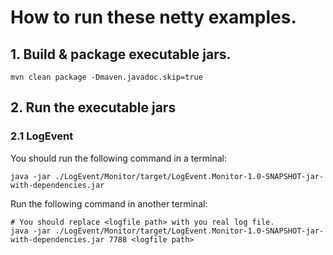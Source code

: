 # How to run these netty examples.
## 1. Build & package executable jars.
```shell
mvn clean package -Dmaven.javadoc.skip=true
```

## 2. Run the executable jars

### 2.1 LogEvent

You should run the following command in a terminal:

```shell
java -jar ./LogEvent/Monitor/target/LogEvent.Monitor-1.0-SNAPSHOT-jar-with-dependencies.jar 
```

Run the following command in another terminal:

```shell
# You should replace <logfile path> with you real log file.
java -jar ./LogEvent/Monitor/target/LogEvent.Monitor-1.0-SNAPSHOT-jar-with-dependencies.jar 7788 <logfile path>
```

